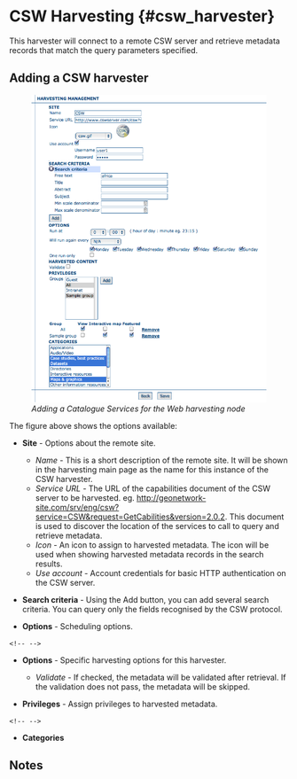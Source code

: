 # CSW Harvesting {#csw_harvester}

This harvester will connect to a remote CSW server and retrieve metadata records that match the query parameters specified.

## Adding a CSW harvester

<figure>
<img src="web-harvesting-csw.png" alt="web-harvesting-csw.png" />
<figcaption><em>Adding a Catalogue Services for the Web harvesting node</em></figcaption>
</figure>

The figure above shows the options available:

-   **Site** - Options about the remote site.

    -   *Name* - This is a short description of the remote site. It will be shown in the harvesting main page as the name for this instance of the CSW harvester.
    -   *Service URL* - The URL of the capabilities document of the CSW server to be harvested. eg. <http://geonetwork-site.com/srv/eng/csw?service=CSW&request=GetCabilities&version=2.0.2>. This document is used to discover the location of the services to call to query and retrieve metadata.
    -   *Icon* - An icon to assign to harvested metadata. The icon will be used when showing harvested metadata records in the search results.
    -   *Use account* - Account credentials for basic HTTP authentication on the CSW server.

-   **Search criteria** - Using the Add button, you can add several search criteria. You can query only the fields recognised by the CSW protocol.

-   **Options** - Scheduling options.

```{=html}
<!-- -->
```
-   **Options** - Specific harvesting options for this harvester.

    -   *Validate* - If checked, the metadata will be validated after retrieval. If the validation does not pass, the metadata will be skipped.

-   **Privileges** - Assign privileges to harvested metadata.

```{=html}
<!-- -->
```
-   **Categories**

## Notes
